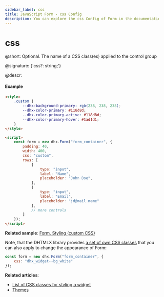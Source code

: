 ```yaml
---
sidebar_label: css
title: JavaScript Form - css Config 
description: You can explore the css Config of Form in the documentation of the DHTMLX JavaScript UI library. Browse developer guides and API reference, try out code examples and live demos, and download a free 30-day evaluation version of DHTMLX Suite 7.
---
```


# css

@short: Optional. The name of a CSS class(es) applied to the control group

@signature: {'css?: string;'}

@descr:
#### Example

~~~html
<style>
    .custom {
        --dhx-background-primary: rgb(238, 238, 238);
        --dhx-color-primary: #118d8d;
        --dhx-color-primary-active: #118d8d;
	    --dhx-color-primary-hover: #1ad1d1;
    }
</style>

<script>
	const form = new dhx.Form("form_container", {
    	padding: 40,
    	width: 400,
    	css: "custom",
    	rows: [
        	{
            	type: "input",
            	label: "Name",
            	placeholder: "John Doe",
        	},
        	{
            	type: "input",
            	label: "Email",
            	placeholder: "jd@mail.name"
        	},
        	// more controls
    	]
	});
</script>
~~~

**Related sample**: [Form. Styling (custom CSS)](https://snippet.dhtmlx.com/wnscgb50)

Note, that the DHTMLX library provides [a set of own CSS classes](helpers/base_elements.md#list-of-css-classes-for-styling-a-widget) that you can also apply to change the appearance of Form:

~~~js
const form = new dhx.Form("form_container", {
    css: "dhx_widget--bg_white"
});
~~~

**Related articles**: 
- [List of CSS classes for styling a widget](helpers/base_elements.md#list-of-css-classes-for-styling-a-widget)
- [Themes](themes.md)
